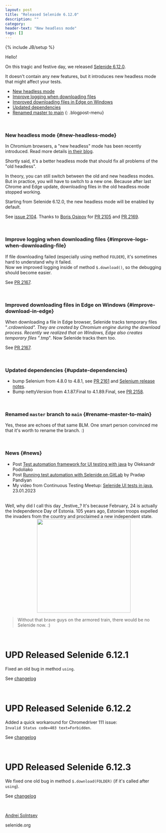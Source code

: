 ```yaml
---
layout: post
title: "Released Selenide 6.12.0"
description: ""
category:
header-text: "New headless mode"
tags: []
---
```

{% include JB/setup %}

Hello!

On this tragic and festive day, we released
[Selenide 6.12.0](https://github.com/selenide/selenide/milestone/173?closed=1).

It doesn't contain any new features, but it introduces new headless mode that might affect your tests. 

* [New headless mode](#new-headless-mode)
* [Improve logging when downloading files](#improve-logs-when-downloading-file)
* [Improved downloading files in Edge on Windows](#improve-download-in-edge)
* [Updated dependencies](#update-dependencies)
* [Renamed master to main](#rename-master-to-main)
{: .blogpost-menu}

<br>

### New headless mode {#new-headless-mode}

In Chromium browsers, a "new headless" mode has been recently introduced. 
Read more details [in their blog](https://developer.chrome.com/articles/new-headless/).

Shortly said, it's a better headless mode that should fix all problems of the "old headless". 

In theory, you can still switch between the old and new headless modes.
But in practice, you will have to switch to a new one.
Because after last Chrome and Edge update, downloading files in the old headless mode stopped working.

Starting from Selenide 6.12.0, the new headless mode will be enabled by default. 

See [issue 2104](https://github.com/selenide/selenide/issues/2104).
Thanks to [Boris Osipov](https://github.com/BorisOsipov) for [PR 2105](https://github.com/selenide/selenide/pull/2105)
and [PR 2169](https://github.com/selenide/selenide/pull/2169).

<br>

### Improve logging when downloading files {#improve-logs-when-downloading-file}
If file downloading failed (especially using method `FOLDER`), it's sometimes hard to understand why it failed.  
Now we improved logging inside of method `$.download()`, so the debugging should become easier. 

See [PR 2167](https://github.com/selenide/selenide/pull/2167).

<br>

### Improved downloading files in Edge on Windows {#improve-download-in-edge}

When downloading a file in Edge browser, Selenide tracks temporary files "*.crdownload". They are created by Chromium
engine during the download process.
Recently we realized that on Windows, Edge also creates temporary files "*.tmp". Now Selenide tracks them too. 

See [PR 2167](https://github.com/selenide/selenide/pull/2167).

<br>

### Updated dependencies {#update-dependencies}

* bump Selenium from 4.8.0 to 4.8.1, see [PR 2161](https://github.com/selenide/selenide/pull/2161) and [Selenium release notes](https://github.com/SeleniumHQ/selenium/blob/trunk/java/CHANGELOG).
* Bump nettyVersion from 4.1.87.Final to 4.1.89.Final, see [PR 2158](https://github.com/selenide/selenide/pull/2158).

<br>

### Renamed `master` branch to `main` {#rename-master-to-main}

Yes, these are echoes of that same BLM. One smart person convinced me that it's worth to rename the branch. :)

<br>

### News {#news}

* Post [Test automation framework for UI testing with java](https://oleksandr-podoliako.medium.com/test-automation-framework-for-ui-testing-with-java-fddd1e3fd75b) by Oleksandr Podoliako
* Post [Running test automation with Selenide on GitLab](https://pradappandiyan.medium.com/running-test-automation-with-selenide-on-gitlab-fb13c0a0dddf) by Pradap Pandiyan
* My video from Continuous Testing Meetup: [Selenide UI tests in java](https://www.youtube.com/watch?v=5qiuRoUcICs&t=48m02s), 23.01.2023

<br>
Well, why did I call this day _festive_?
It's because February, 24 is actually the Independence Day of Estonia.
105 years ago, Estonian troops expelled the invaders from the country and proclaimed a new independent state.

<center>
  <img src="{{ BASE_PATH }}/images/2023/02/independence-day-estonia.png" width="300"/>
</center>

> Without that brave guys on the armored train, there would be no Selenide now. :)

<br>

# UPD Released Selenide 6.12.1

Fixed an old bug in method `using`.

See [changelog](https://github.com/selenide/selenide/milestone/176?closed=1)

<br>

# UPD Released Selenide 6.12.2

Added a quick workaround for Chromedriver 111 issue:  
`Invalid Status code=403 text=Forbidden`.

See [changelog](https://github.com/selenide/selenide/milestone/178?closed=1)

<br>

# UPD Released Selenide 6.12.3

We fixed one old bug in method `$.download(FOLDER)` (if it's called after `using`).

See [changelog](https://github.com/selenide/selenide/milestone/179?closed=1)

<br>

[Andrei Solntsev](http://asolntsev.github.io/)

selenide.org
